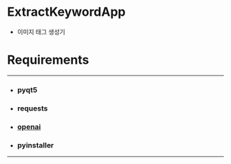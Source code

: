 # ExtractKeywordApp

* 이미지 태그 생성기

# Requirements

---
* ### pyqt5
+ ### requests
* ### [openai](https://platform.openai.com/docs/overview)
* ### pyinstaller
---



